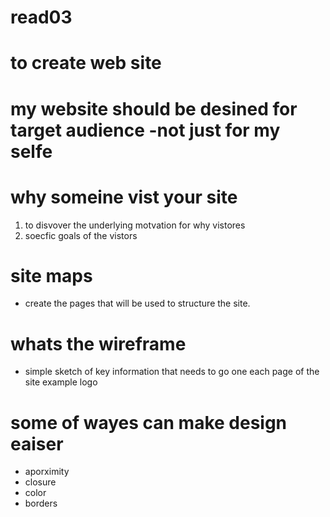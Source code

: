 # read03 
# to create web site 
# my website should be desined for target audience -not just for my selfe
# why someine vist your site
1. to disvover the underlying motvation for why vistores 
2. soecfic goals of the vistors 
# site maps
* create the pages that will be used to structure the site.
# whats the wireframe 
* simple sketch of key information that needs to go one each page of the site example logo
# some of wayes can make design eaiser
* aporximity
* closure 
* color 
* borders 
